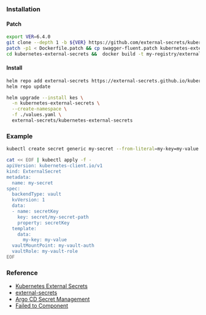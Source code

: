 ### Installation
#### Patch
```bash
export VER=6.4.0
git clone --depth 1 -b ${VER} https://github.com/external-secrets/kubernetes-external-secrets
patch -p1 < Dockerfile.patch && cp swagger-fluent.patch kubernetes-external-secrets
cd kubernetes-external-secrets &&  docker build -t my-registry/external-secrets/kubernetes-external-secrets:${VER} .
```
#### Install
```bash
helm repo add external-secrets https://external-secrets.github.io/kubernetes-external-secrets
helm repo update

helm upgrade --install kes \
  -n kubernetes-external-secrets \
  --create-namespace \
  -f ./values.yaml \
  external-secrets/kubernetes-external-secrets
```

### Example
```bash
kubectl create secret generic my-secret --from-literal=my-key=my-value --from-literal=secretKey=$(vault read -format=json secret/my-secret-path  | jq -r '.data.secretKey')

cat << EOF | kubectl apply -f -
apiVersion: kubernetes-client.io/v1
kind: ExternalSecret
metadata:
  name: my-secret
spec:
  backendType: vault
  kvVersion: 1
  data:
  - name: secretKey
    key: secret/my-secret-path
    property: secretKey
  template:
    data:
      my-key: my-value
  vaultMountPoint: my-vault-auth
  vaultRole: my-vault-role
EOF
```

### Reference
* [Kubernetes External Secrets](https://tw.godaddy.com/engineering/2019/04/16/kubernetes-external-secrets)
* [external-secrets](https://github.com/external-secrets/kubernetes-external-secrets)
* [Argo CD Secret Management](https://argo-cd.readthedocs.io/en/stable/operator-manual/secret-management/)
* [Failed to Component](https://github.com/external-secrets/kubernetes-external-secrets/issues/563)
